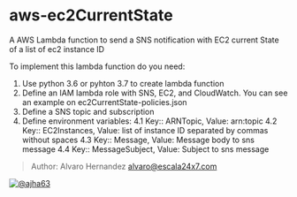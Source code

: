 # aws-ec2CurrentState
A AWS Lambda function to send a SNS notification with EC2 current State  of a list of ec2 instance ID

To implement this lambda function do you need:

   1. Use python 3.6 or pyhton 3.7 to create lambda function
   2. Define an IAM lambda role with SNS, EC2, and CloudWatch. You can see an example on ec2CurrentState-policies.json
   3. Define a SNS topic and subscription
   4. Define environment variables:
      4.1 Key:: ARNTopic, Value: arn:topic
      4.2 Key:: EC2Instances, Value: list of instance ID separated by commas without spaces
      4.3 Key:: Message, Value: Message body to sns message
      4.4 Key:: MessageSubject, Value: Subject to sns message

>Author: Alvaro Hernandez <alvaro@escala24x7.com>

[![@ajha63](https://upload.wikimedia.org/wikipedia/commons/6/61/DevelopByAjha63.png)](https://github.com/ajha63/aws-ec2CurrentState)

[Alvaro Hernandez]: <by.ajha.work>
[@ajha63]: <https://twitter.com/ajha63>
